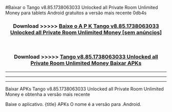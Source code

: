 #Baixar o Tango v8.85.1738063033 Unlocked all Private Room Unlimited Money   para tablets Android gratuitos a versão mais recente 0db4s


<div align="center">
<h3>Download >>>>> <a href="https://pt-web.web.app/?pt= Tango v8.85.1738063033 Unlocked all Private Room Unlimited Money ">Baixe o A P K Tango v8.85.1738063033 Unlocked all Private Room Unlimited Money  [sem anúncios]</a></h3><br>

<h3>Download >>>>> <a href="https://pt-web.web.app/?pt= Tango v8.85.1738063033 Unlocked all Private Room Unlimited Money ">Tango v8.85.1738063033 Unlocked all Private Room Unlimited Money  Baixar APKs</a></h3>
</div>

----------------------------------------------------------

----------------------------------------------------------

----------------------------------------------------------

Baixar APKs Tango v8.85.1738063033 Unlocked all Private Room Unlimited Money  e obtenha a versão mais recente

Baixe o aplicativo. {title} APKs O nome é a versão para .Android.



